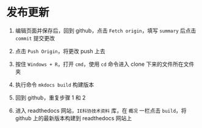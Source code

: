 # 发布更新

1. 编辑页面并保存后，回到 github，点击 `Fetch origin`，填写 `summary` 后点击 `commit` 提交更改

2. 点击 `Push Origin`，将更改 push 上去

3. 按住 `Windows + R`，打开 `cmd`，使用 `cd` 命令进入 clone 下来的文件所在文件夹

4. 执行命令 `mkdocs build` 构建版本

5. 回到 github，重复步骤 1 和 2

6. 进入 readthedocs 网站，`IE科协技术资料` 库，在 `概况` 一栏点击 `build`，将 github 上的最新版本构建到 readthedocs 网站上